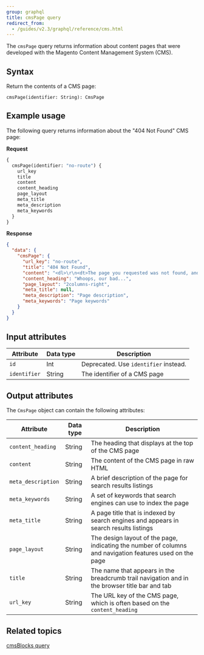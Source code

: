 ```yaml
---
group: graphql
title: cmsPage query
redirect_from:
  - /guides/v2.3/graphql/reference/cms.html
---
```


The `cmsPage` query returns information about content pages that were developed with the Magento Content Management System (CMS).

## Syntax

Return the contents of a CMS page:

`cmsPage(identifier: String): CmsPage`

## Example usage

The following query returns information about the "404 Not Found" CMS page:

**Request**

```graphql
{
  cmsPage(identifier: "no-route") {
    url_key
    title
    content
    content_heading
    page_layout
    meta_title
    meta_description
    meta_keywords
  }
}
```

**Response**

```json
{
  "data": {
    "cmsPage": {
      "url_key": "no-route",
      "title": "404 Not Found",
      "content": "<dl>\r\n<dt>The page you requested was not found, and we have a fine guess why.</dt>\r\n<dd>\r\n<ul class=\"disc\">\r\n<li>If you typed the URL directly, please make sure the spelling is correct.</li>\r\n<li>If you clicked on a link to get here, the link is outdated.</li>\r\n</ul></dd>\r\n</dl>\r\n<dl>\r\n<dt>What can you do?</dt>\r\n<dd>Have no fear, help is near! There are many ways you can get back on track with Magento Store.</dd>\r\n<dd>\r\n<ul class=\"disc\">\r\n<li><a href=\"#\" onclick=\"history.go(-1); return false;\">Go back</a> to the previous page.</li>\r\n<li>Use the search bar at the top of the page to search for your products.</li>\r\n<li>Follow these links to get you back on track!<br /><a href=\"http://magento2.vagrant193/\">Store Home</a> <span class=\"separator\">|</span> <a href=\"http://magento2.vagrant193/customer/account/\">My Account</a></li></ul></dd></dl>\r\n",
      "content_heading": "Whoops, our bad...",
      "page_layout": "2columns-right",
      "meta_title": null,
      "meta_description": "Page description",
      "meta_keywords": "Page keywords"
    }
  }
}
```

## Input attributes

Attribute | Data type | Description
--- | --- | ---
`id` | Int | Deprecated. Use `identifier` instead.
`identifier` | String | The identifier of a CMS page

## Output attributes

The `CmsPage` object can contain the following attributes:

Attribute | Data type | Description
--- | --- | ---
`content_heading` | String | The heading that displays at the top of the CMS page
`content` | String | The content of the CMS page in raw HTML
`meta_description` | String | A brief description of the page for search results listings
`meta_keywords` | String | A set of keywords that search engines can use to index the page
`meta_title` | String | A page title that is indexed by search engines and appears in search results listings
`page_layout` | String | The design layout of the page, indicating the number of columns and navigation features used on the page
`title` | String | The name that appears in the breadcrumb trail navigation and in the browser title bar and tab
`url_key` |String | The URL key of the CMS page, which is often based on the `content_heading`

## Related topics

[cmsBlocks query]({{page.baseurl}}/graphql/queries/cms-blocks.html)
